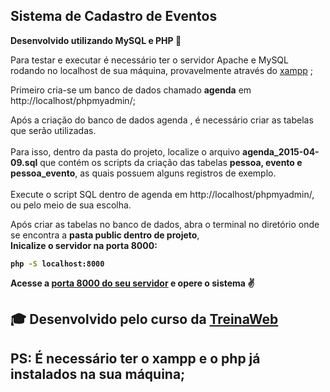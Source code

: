## Sistema de Cadastro de Eventos
<b>Desenvolvido utilizando MySQL e PHP :elephant:</b>

Para testar e executar é necessário ter o servidor Apache e MySQL rodando no localhost de sua máquina, 
provavelmente através do [xampp](https://www.apachefriends.org/pt_br/index.html) ;

Primeiro cria-se um banco de dados chamado <b>agenda</b>
em http://localhost/phpmyadmin/;


  Após a criação do banco de dados agenda , é necessário criar as tabelas que serão utilizadas.
  <br>
  <br>
  Para isso, dentro da pasta do projeto, localize o arquivo <b>agenda_2015-04-09.sql</b>
  que contém os scripts da criação das tabelas <b>pessoa, evento e pessoa_evento</b>,
  as quais possuem alguns registros de exemplo.
  <br>
  <br>
  Execute o script SQL dentro de agenda em http://localhost/phpmyadmin/, ou pelo meio de sua escolha.


<p>
  Após criar as tabelas no banco de dados,
  abra o terminal no diretório onde se encontra a <b>pasta public dentro de projeto</b>,
  <br> 
  <b>Inicalize o servidor na porta 8000:<b>

  ```bash
  php -S localhost:8000
  ```
</p>

Acesse a [porta 8000 do seu servidor](localhost:8000/) e opere o sistema :v:
## :mortar_board: Desenvolvido pelo curso da [TreinaWeb](https://www.treinaweb.com.br/)


## PS: É necessário ter o xampp e o php já instalados na sua máquina;
